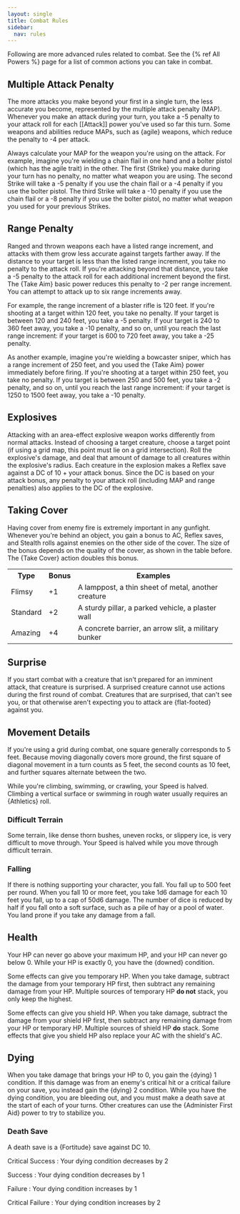 ```yaml
---
layout: single
title: Combat Rules
sidebar:
  nav: rules
---
```


Following are more advanced rules related to combat. See the {% ref All Powers %} page for a list of common actions you can take in combat.

## Multiple Attack Penalty

The more attacks you make beyond your first in a single turn, the less accurate you become, represented by the multiple attack penalty (MAP). Whenever you make an attack during your turn, you take a -5 penalty to your attack roll for each [[Attack]] power you've used so far this turn. Some weapons and abilities reduce MAPs, such as {agile} weapons, which reduce the penalty to -4 per attack.

Always calculate your MAP for the weapon you're using on the attack. For example, imagine you're wielding a chain flail in one hand and a bolter pistol (which has the agile trait) in the other. The first {Strike} you make during your turn has no penalty, no matter what weapon you are using. The second Strike will take a -5 penalty if you use the chain flail or a -4 penalty if you use the bolter pistol. The third Strike will take a -10 penalty if you use the chain flail or a -8 penalty if you use the bolter pistol, no matter what weapon you used for your previous Strikes.

## Range Penalty

Ranged and thrown weapons each have a listed range increment, and attacks with them grow less accurate against targets farther away. If the distance to your target is less than the listed range increment, you take no penalty to the attack roll. If you're attacking beyond that distance, you take a -5 penalty to the attack roll for each additional increment beyond the first. The {Take Aim} basic power reduces this penalty to -2 per range increment. You can attempt to attack up to six range increments away.

For example, the range increment of a blaster rifle is 120 feet. If you're shooting at a target within 120 feet, you take no penalty. If your target is between 120 and 240 feet, you take a -5 penalty. If your target is 240 to 360 feet away, you take a -10 penalty, and so on, until you reach the last range increment: if your target is 600 to 720 feet away, you take a -25 penalty.

As another example, imagine you're wielding a bowcaster sniper, which has a range increment of 250 feet, and you used the {Take Aim} power immediately before firing. If you're shooting at a target within 250 feet, you take no penalty. If you target is between 250 and 500 feet, you take a -2 penalty, and so on, until you reach the last range increment: if your target is 1250 to 1500 feet away, you take a -10 penalty.

## Explosives

Attacking with an area-effect explosive weapon works differently from normal attacks. Instead of choosing a target creature, choose a target point (if using a grid map, this point must lie on a grid intersection). Roll the explosive's damage, and deal that amount of damage to all creatures within the explosive's radius. Each creature in the explosion makes a Reflex save against a DC of 10 + your attack bonus. Since the DC is based on your attack bonus, any penalty to your attack roll (including MAP and range penalties) also applies to the DC of the explosive.

## Taking Cover

Having cover from enemy fire is extremely important in any gunfight. Whenever you're behind an object, you gain a bonus to AC, Reflex saves, and Stealth rolls against enemies on the other side of the cover. The size of the bonus depends on the quality of the cover, as shown in the table before. The {Take Cover} action doubles this bonus.

<table>
  <tr>
    <th>Type</th>
    <th>Bonus</th>
    <th>Examples</th>
  </tr>
  <tr>
    <td>Flimsy</td>
    <td>+1</td>
    <td>A lamppost, a thin sheet of metal, another creature</td>
  </tr>
  <tr>
    <td>Standard</td>
    <td>+2</td>
    <td>A sturdy pillar, a parked vehicle, a plaster wall</td>
  </tr>
  <tr>
    <td>Amazing</td>
    <td>+4</td>
    <td>A concrete barrier, an arrow slit, a military bunker</td>
  </tr>
</table>

## Surprise

If you start combat with a creature that isn't prepared for an imminent attack, that creature is surprised. A surprised creature cannot use actions during the first round of combat. Creatures that are surprised, that can't see you, or that otherwise aren't expecting you to attack are {flat-footed} against you.

## Movement Details

If you're using a grid during combat, one square generally corresponds to 5 feet. Because moving diagonally covers more ground, the first square of diagonal movement in a turn counts as 5 feet, the second counts as 10 feet, and further squares alternate between the two.

While you're climbing, swimming, or crawling, your Speed is halved. Climbing a vertical surface or swimming in rough water usually requires an {Athletics} roll.

### Difficult Terrain

Some terrain, like dense thorn bushes, uneven rocks, or slippery ice, is very difficult to move through. Your Speed is halved while you move through difficult terrain.

### Falling

If there is nothing supporting your character, you fall. You fall up to 500 feet per round. When you fall 10 or more feet, you take 1d6 damage for each 10 feet you fall, up to a cap of 50d6 damage. The number of dice is reduced by half if you fall onto a soft surface, such as a pile of hay or a pool of water. You land prone if you take any damage from a fall.

## Health

Your HP can never go above your maximum HP, and your HP can never go below 0. While your HP is exactly 0, you have the {downed} condition.

Some effects can give you temporary HP. When you take damage, subtract the damage from your temporary HP first, then subtract any remaining damage from your HP. Multiple sources of temporary HP **do not** stack, you only keep the highest.

Some effects can give you shield HP. When you take damage, subtract the damage from your shield HP first, then subtract any remaining damage from your HP or temporary HP. Multiple sources of shield HP **do** stack. Some effects that give you shield HP also replace your AC with the shield's AC.

## Dying

When you take damage that brings your HP to 0, you gain the {dying} 1 condition. If this damage was from an enemy's critical hit or a critical failure on your save, you instead gain the {dying} 2 condition. While you have the dying condition, you are bleeding out, and you must make a death save at the start of each of your turns. Other creatures can use the {Administer First Aid} power to try to stabilize you.

### Death Save

A death save is a {Fortitude} save against DC 10.

Critical Success
: Your dying condition decreases by 2

Success
: Your dying condition decreases by 1

Failure
: Your dying condition increases by 1

Critical Failure
: Your dying condition increases by 2
